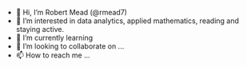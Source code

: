 - 👋 Hi, I’m Robert Mead (@rmead7)
- 👀 I’m interested in data analytics, applied mathematics, reading and staying active.
- 🌱 I’m currently learning 
- 💞️ I’m looking to collaborate on ...
- 📫 How to reach me ...

<!---
rmead7/rmead7 is a ✨ special ✨ repository because its `README.md` (this file) appears on your GitHub profile.
You can click the Preview link to take a look at your changes.
--->
